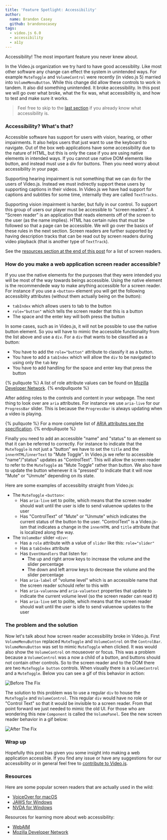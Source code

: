 ```yaml
---
title: 'Feature Spotlight: Accessibility'
author:
  name: Brandon Casey
  github: brandonocasey
tags:
  - video.js 6.0
  - accessibility
  - a11y
---
```


Accessibility! The most important feature you never knew about.

In the Video.js organization we try hard to have good accessiblity. Like most other software any change can effect the system in unintended ways. For example `MuteToggle` and `VolumeControl` were recently (in video.js 5) married into `VolumeMenuButton`. While this change did allow these controls to work in tandem. It also did something unintended. It broke accessibility. In this post we will go over what broke, what the fix was, what accessibility is, and how to test and make sure it works.

> Feel free to skip to the [last section](#The-problem-and-the-solution) if you already know what accessibility is.

### Accessibility? What's that?
Accessible software has support for users with vision, hearing, or other impairments. It also helps users that just want to use the keyboard to navigate. Out of the box web applications have some accessibility due to the nature of HTML, but this is only the case if you are using native elements in intended ways. If you cannot use native DOM elements like button, and instead must use a div for buttons. Then you need worry about accessibility in your page.

Supporting hearing impairment is not something that we can do for the users of Video.js. Instead we must indirectly support these users by supporting captions in their videos. In Video.js we have had support for captions and subtitles for some time, internally they are called `TextTracks`.

Supporting vision impairment is harder, but fully in our control. To support this group of users our player must be accessible to "screen readers". A "Screen reader" is an application that reads elements off of the screen to the user (as the name implies). HTML has certain rules that must be followed so that a page can be accessible. We will go over the basics of these rules in the next section. Screen readers are further supported by having description tracks that can be read out by screen readers during video playback (that is another type of `TextTrack`).

See the [resources section at the end of this post](#resources) for a list of screen readers.


### How do you make a web application screen reader accessible?
If you use the native elements for the purposes that they were intended you will be most of the way towards beings accessible. Using the native element is the recommendede way to make anything accessible for a screen reader. For instance if you use a `<button>` element you will get the following accessiblity attributes (without them actually being on the button):
* `tabIndex` which allows users to tab to the button
* `role="button"` which tells the screen reader that this is a button
* The space and the enter key will both press the button

In some cases, such as in Video.js, it will not be possible to use the native button element. So you will have to mimic the accessible functionality from the list above and use a `div`. For a `div` that wants to be classified as a button:
* You have to add the `role="button"` attribute to classify it as a button.
* You have to add a `tabIndex` which will allow the `div` to be navigated to using only the `tab` key
* You have to add handling for the space and enter key that press the button

{% pullquote %}
A list of role attribute values can be found on [Mozilla Developer Network](https://developer.mozilla.org/en-US/docs/Web/Accessibility/ARIA/ARIA_Techniques#Composite_roles).
{% endpullquote %}

After adding roles to the controls and content in your webpage. The next thing to look over are `aria` attributes. For instance we use `aria-live` for our `ProgressBar` slider. This is because the `ProgressBar` is always updating when a video is playing.

{% pullquote %}
For a more complete list of [ARIA attributes see the specification](https://www.w3.org/TR/wai-aria-1.1/).
{% endpullquote %}

Finally you need to add an accessible "name" and "status" to an element so that it can be referred to correctly. For instance to indicate that the `MuteToggle` is not just a "button" we have to set the `title` and the `innerHTML`/`innerText` to "Mute Toggle". In Video.js we refer to accessible "name"/"status" updates as "ControlText". This will allow the screen reader to refer to the `MuteToggle` as "Mute Toggle" rather than button. We also have to update the button whenever it is "pressed" to indicate that it will now "Mute" or "Unmute" depending on its state.

Here are some examples of accessiblity straight from Video.js:
* The `MuteToggle` `<button>`:
  * Has `aria-live` set to polite, which means that the screen reader should wait until the user is idle to send valuenow updates to the user
  * Has "ControlText" of "Mute" or "Unmute" which indicates the current status of the button to the user. "ControlText" is a Video.js-ism that indicates a change in the `innerHTML` and `title` attribute that is localized along the way.
* The `VolumeBar` slider `<div>`:
  * Has a `role` attribute with a value of `slider` like this: `role="slider"`
  * Has a `tabIndex` attribute
  * Has `EventHandlers` that listen for:
    * The up and right arrow keys to increase the volume and the slider percentage
    * The down and left arrow keys to decrease the volume and the slider percentage
  * Has `aria-label` of "volume level" which is an accessible name that the screen reader schould refer to this with
  * Has `aria-valuenow` and `aria-valuetext` properties that update to indicate the current volume level (so the screen reader can read it)
  * Has `aria-live` set to polite, which means that the screen reader should wait until the user is idle to send valuenow updates to the user

### The problem and the solution

Now let's talk about how screen reader accessibility broke in Video.js. First `VolumeMenuButton` replaced `MuteToggle` and `VolumeControl` on the `ControlBar`. `VolumeMenuButton` was set to mimic `MuteToggle` when clicked. It was would also show the `VolumeControl` on mouseover or focus. This was a problem because a `VolumeControl` was a now a child of a button, and buttons should not contain other controls. So to the screen reader and to the DOM there are two `MuteToggle button` controls. When visually there is a `VolumeControl` and a `MuteToggle`. Below you can see a gif of this behavior in action:

![Before The Fix](before-the-fix.gif)

The solution to this problem was to use a regular `div` to house the `MuteToggle` and `VolumeControl`. This regular `div` would have no role or "Control Text" so that it would be invisible to a screen reader. From that point forward we just needed to mimic the old UI. For those who are wondering this new `Component` is called the `VolumePanel`. See the new screen reader behavior in a gif below:

![After The Fix](after-the-fix.gif)

### Wrap up

Hopefully this post has given you some insight into making a web application accessible. If you find any issue or have any suggestions for our accessibility or in general feel free to [contribute to Video.js](https://github.com/videojs/video.js/blob/master/CONTRIBUTING.md).

### Resources

Here are some popular screen readers that are actually used in the wild:

* [VoiceOver for macOS](http://www.apple.com/accessibility/mac/vision/)
* [JAWS for Windows](https://www.freedomscientific.com/Downloads/JAWS)
* [NVDA for Windows](http://www.nvaccess.org/)

Resources for learning more about web accessibility:

* [WebAIM](http://webaim.org/)
* [Mozilla Developer Network](https://developer.mozilla.org/en-US/docs/Web/Accessibility)
